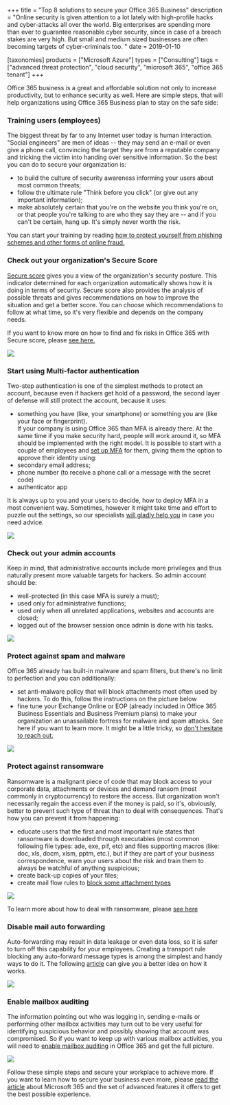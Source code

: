 +++
title = "Top 8 solutions to secure your Office 365 Business"
description = "Online security is given attention to a lot lately with high-profile hacks and cyber-attacks all over the world. Big enterprises are spending more than ever to guarantee reasonable cyber security, since in case of a breach stakes are very high. But small and medium sized businesses are often becoming targets of cyber-criminals too. "
date = 2019-01-10

[taxonomies]
products = ["Microsoft Azure"]
types = ["Consulting"]
tags = ["advanced threat protection", "cloud security", "microsoft 365", "office 365 tenant"]
+++

Office 365 business is a great and affordable solution not only to
increase productivity, but to enhance security as well. Here are simple
steps, that will help organizations using Office 365 Business plan to
stay on the safe side:

### Training users (employees)

The biggest threat by far to any Internet user today is human
interaction. "Social engineers" are men of ideas -- they may send an
e-mail or even give a phone call, convincing the target they are from a
reputable company and tricking the victim into handing over sensitive
information. So the best you can do to secure your organization is:

-   to build the culture of security awareness informing your users
    about most common threats;
-   follow the ultimate rule "Think before you click" (or give out any
    important information);
-   make absolutely certain that you're on the website you think you're
    on, or that people you're talking to are who they say they are --
    and if you can't be certain, hang up. It's simply never worth the
    risk.

You can start your training by reading [how to protect yourself from
phishing schemes and other forms of online
fraud.](https://support.office.com/en-us/article/protect-yourself-from-phishing-schemes-and-other-forms-of-online-fraud-be0de46a-29cd-4c59-aaaf-136cf177d593)

### Check out your organization's Secure Score

[Secure
score](https://docs.microsoft.com/en-us/office365/securitycompliance/office-365-secure-score)
gives you a view of the organization's security posture. This indicator
determined for each organization automatically shows how it is doing in
terms of security. Secure score also provides the analysis of possible
threats and gives recommendations on how to improve the situation and
get a better score. You can choose which recommendations to follow at
what time, so it's very flexible and depends on the company needs.

If you want to know more on how to find and fix risks in Office 365 with
Secure score, please [see
here.](https://social.technet.microsoft.com/wiki/contents/articles/36430.office-365-secure-score-find-and-fix-risks-in-office-365.aspx)

![](https://o365hq.com/images/191.png)

### Start using Multi-factor authentication

Two-step authentication is one of the simplest methods to protect an
account, because even if hackers get hold of a password, the second
layer of defense will still protect the account, because it uses:

-   something you have (like, your smartphone) or something you are
    (like your face or fingerprint).\
    If your company is using Office 365 than MFA is already
    there. At the same time if you make security hard, people will work
    around it, so MFA should be implemented with the right
    model. It is possible to start with a couple of employees and [set
    up
    MFA](https://docs.microsoft.com/en-us/office365/admin/security-and-compliance/set-up-multi-factor-authentication?view=o365-worldwide)
    for them, giving them the option to approve their identity using:
-   secondary email address;
-   phone number (to receive a phone call or a message with the secret
    code)
-   authenticator app

It is always up to you and your users to decide, how to deploy
MFA in a most convenient way. Sometimes, however it might take
time and effort to puzzle out the settings, so our specialists [will
gladly help
you](https://o365hq.com/services/free-office-365-security-assessment-service)
in case you need advice.

![](https://o365hq.com/images/192.png)

### Check out your admin accounts

Keep in mind, that administrative accounts include more privileges and
thus naturally present more valuable targets for hackers. So admin
account should be:

-   well-protected (in this case MFA is surely a must);
-   used only for administrative functions;
-   used only when all unrelated applications, websites and accounts are
    closed;
-   logged out of the browser session once admin is done with his tasks.

![](https://o365hq.com/images/193.png)

### Protect against spam and malware

Office 365 already has built-in malware and spam filters, but there's no
limit to perfection and you can additionally:

-   set anti-malware policy that will block attachments most often used
    by hackers. To do this, follow the instructions on the picture below
-   fine tune your Exchange Online or EOP (already included in
    Office 365 Business Essentials and Business Premium plans) to make
    your organization an unassailable fortress for malware and spam
    attacks. See here if you want to learn more. It might be a little
    tricky, so [don't hesitate to reach
    out.](https://o365hq.com/services/free-office-365-security-assessment-service)

![](https://o365hq.com/images/194.png)

### Protect against ransomware

Ransomware is a malignant piece of code that may block access to your
corporate data, attachments or devices and demand ransom (most commonly
in cryptocurrency) to restore the access. But organization won't
necessarily regain the access even if the money is paid, so it's,
obviously, better to prevent such type of threat than to deal with
consequences. That's how you can prevent it from happening:

-   educate users that the first and most important rule states that
    ransomware is downloaded through executables (most common following
    file types: ade, exe, pif, etc) and files supporting macros (like:
    doc, xls, docm, xlsm, pptm, etc.), but if they are part of your
    business correspondence, warn your users about the risk and train
    them to always be watchful of anything suspicious;
-   create back-up copies of your files;
-   create mail flow rules to [block some attachment
    types](https://docs.microsoft.com/en-us/exchange/security-and-compliance/mail-flow-rules/inspect-message-attachments)

![](https://o365hq.com/images/195.png)

To learn more about how to deal with ransomware, please [see
here](https://blogs.technet.microsoft.com/office365security/how-to-deal-with-ransomware/)

### Disable mail auto forwarding

Auto-forwarding may result in data leakage or even data loss, so it is
safer to turn off this capability for your employees. Creating a
transport rule blocking any auto-forward message types is among the
simplest and handy ways to do it. The following
[article](https://blogs.technet.microsoft.com/exovoice/2017/12/07/disable-automatic-forwarding-in-office-365-and-exchange-server-to-prevent-information-leakage/)
can give you a better idea on how it works.

![](https://o365hq.com/images/196.png)

### Enable mailbox auditing

The information pointing out who was logging in, sending e-mails or
performing other mailbox activities may turn out to be very useful for
identifying suspicious behavior and possibly showing that account was
compromised. So if you want to keep up with various mailbox activities,
you will need to [enable mailbox
auditing](https://docs.microsoft.com/en-us/office365/securitycompliance/enable-mailbox-auditing)
in Office 365 and get the full picture.

![](https://o365hq.com/images/197.png)

Follow these simple steps and secure your workplace to achieve more. If
you want to learn how to secure your business even more, please [read
the
article](https://o365hq.com/blog/9-easy-and-smart-ways-to-enhance-your-security-with-microsoft-365-business)
about Microsoft 365 and the set of advanced features it offers to get
the best possible experience.